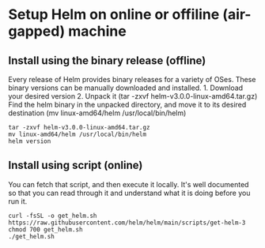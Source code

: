 # Setup Helm on online or offiline (air-gapped) machine 

## Install using the binary release (offline)
Every release of Helm provides binary releases for a variety of OSes. These binary versions can be manually downloaded and installed.
	1. Download your desired version
	2. Unpack it (tar -zxvf helm-v3.0.0-linux-amd64.tar.gz)
Find the helm binary in the unpacked directory, and move it to its desired destination (mv linux-amd64/helm /usr/local/bin/helm)
```
tar -zxvf helm-v3.0.0-linux-amd64.tar.gz
mv linux-amd64/helm /usr/local/bin/helm
helm version
```

## Install using script (online)
You can fetch that script, and then execute it locally. It's well documented so that you can read through it and understand what it is doing before you run it.
```
curl -fsSL -o get_helm.sh https://raw.githubusercontent.com/helm/helm/main/scripts/get-helm-3
chmod 700 get_helm.sh
./get_helm.sh
```